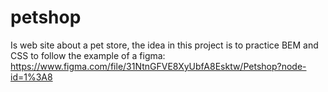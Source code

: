 # petshop
Is web site about a pet store, the idea in this project is to practice BEM and CSS to follow the example of a figma: https://www.figma.com/file/31NtnGFVE8XyUbfA8Esktw/Petshop?node-id=1%3A8
